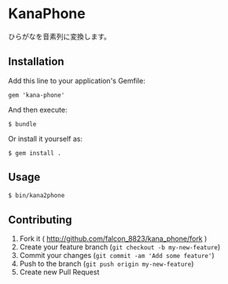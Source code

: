 # KanaPhone

ひらがなを音素列に変換します。

## Installation

Add this line to your application's Gemfile:

    gem 'kana-phone'

And then execute:

    $ bundle

Or install it yourself as:

    $ gem install .

## Usage

```bash
$ bin/kana2phone
```

## Contributing

1. Fork it ( http://github.com/falcon_8823/kana_phone/fork )
2. Create your feature branch (`git checkout -b my-new-feature`)
3. Commit your changes (`git commit -am 'Add some feature'`)
4. Push to the branch (`git push origin my-new-feature`)
5. Create new Pull Request
